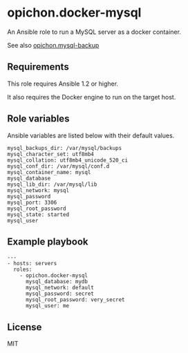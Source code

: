 # opichon.docker-mysql

An Ansible role to run a MySQL server as a docker container.

See also [opichon.mysql-backup](https://galaxy.ansible.com/opichon/mysql-backup/)

## Requirements

This role requires Ansible 1.2 or higher.

It also requires the Docker engine to run on the target host.

## Role variables

Ansible variables are listed below with their default values.

```
mysql_backups_dir: /var/mysql/backups
mysql_character_set: utf8mb4
mysql_collation: utf8mb4_unicode_520_ci
mysql_conf_dir: /var/mysql/conf.d
mysql_container_name: mysql
mysql_database
mysql_lib_dir: /var/mysql/lib
mysql_network: mysql
mysql_password
mysql_port: 3306
mysql_root_password
mysql_state: started
mysql_user
```

## Example playbook

```
---
- hosts: servers
  roles:
  	- opichon.docker-mysql
  	  mysql_database: mydb
  	  mysql_network: default
  	  mysql_password: secret
  	  mysql_root_password: very_secret
  	  mysql_user: me
```

## License

MIT

